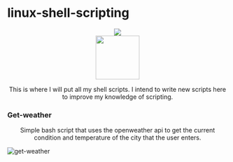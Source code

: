 # linux-shell-scripting


<div align="center">
 <img src="https://img.shields.io/badge/shell_script-%23121011.svg?style=for-the-badge&logo=gnu-bash&logoColor=white">
</div>
<div align="center">
<img src="https://www.techrepublic.com/wp-content/uploads/2021/08/tux.jpg" width="100" height="100">
</div>


<p align="center">
This is where I will put all my shell scripts. I intend to write new scripts here to improve my knowledge of scripting.

</p>



### Get-weather

<p align="center">
Simple bash script that uses the openweather api to get the current condition and temperature of the city that the user enters.

</p>


![get-weather](https://user-images.githubusercontent.com/25124463/225094546-9995b658-5279-4f93-b99c-fe28f07bdae7.gif)
